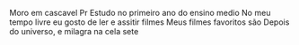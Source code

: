 Moro em cascavel Pr 
Estudo no primeiro ano do ensino medio
No meu tempo livre eu gosto de ler e assitir filmes 
Meus filmes favoritos são Depois do universo, e milagra na cela sete
